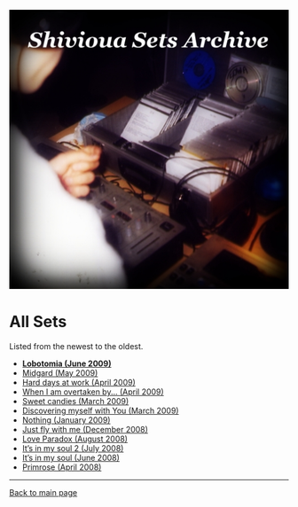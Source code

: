 
![Shivioua - All Sets](./all-sets.jpg)

# All Sets

Listed from the newest to the oldest.

<!-- 
* [**Backstreet Bar (August 2024)**](https://shivioua.github.io/progressive-awake/backstreet-bar-august-2024.html)
* Progressive Awake - Poljica (August 2023)
* Progressive Awake - Faixa Azul (June 2023)
* Progressive Awake - Rebalancing (Decebmer 2022)
* Progressive Awake - Lullaby (December 2021)
* Progressive Awake - Somebody New Vol. 3 (November 2021)
* Fresh Dance Music - New Time, Same Place (August 2021)
* Quantum Energy - Modern Rock & Roll (July 2021)
* Quantum Energy - Lick The Groove (May 2021)
* Fresh Dance Music - Rzepedka (April 2021)
* Quantum Energy - Tribute to CDQ Burakowsa (April 2021)
* Progressive Awake - Bit Harder (April 2021)
* Quantum Energy - Counter Plus Plus (March 2021)
* Progressive Awake - Hypnotized By Your Light (February 2021)
* Progressive Awake - The Blue Oyster (January 2021)
* Progressive Awake - La Playa (July 2020)
* Quantum Energy - Vinylegg (August 2020)
* Quantum Energy - Two Hearts (August 2018)
* Fresh Dance Music - Beachball (July 2018)
* Progressive Awake - New Time, New Place (June 2018)
* Progressive Awake - Playpool (September 2016)
# Coco Jumbo (Very Short Rmx) 2016-06-11
# Count On Me (Live Coded Edit) 2016-05-16
# Ruby jako instrument muzyczny (PL) 2016-04-20 Sweet Child o'mine, ok. 3min
* Fresh Dance Music - Somebody New (November 2015)
# Hey Jude (Live Coded Edit) 2015-09-13
# Playing With Daft Punk Samples 2015-09-12
# Playing With Super Saw 2015-08-29
# Simple Kick Pattern With Random Amp (129 BP) 2015-08-27
# Live Coding Session (2015-08-04)
# Ambi Choir At Very Low Rate; Playing With Samples ;3. 08. 2015
* Progressive Awake - Uncharted Waters (June 2015)
* Fresh Dance Music - Cave (January 2015)
* Fresh Dance Music - Deanery No. 161 (May 2014)
* Progressive Awake - Spring is in the air (March 2014)
* Quantum Energy - Winter solstice (December 2012)
* Progressive Awake - Different Kind Of Life (October 2012)
* Quantum Energy - Everyday Something New (November 2011)
* Progressive Awake - Reminiscence (August 2011)
* Quantum Energy - Chillstep (June 2011)
* Fresh Dance Music - Knockout (March 2011)
* Progressive Awake - Snowdrop (March 2011)
* Quantum Energy - Love Cycle (February 2011)
* Quantum Energy - Still Waters Run Deep (December 2010)
* Progressive Awake - First Snow (November 2010)
* Fresh Dance Music - House Sweet House (March 2010)
* Fresh Dance Music - For An Angel (January 2010)
* Progressive Awake - Music Is My Oxygen (January 2010)
* Progressive Awake - 4 Seasons Of Love (November 2009)
* Progressive Awake - Lost in You, lost myself… (October 2009)
* Progressive Awake - Doubtfulness Waves (September 2009)
* Progressive Awake - Ungovernable Appetence (Semptember 2009)
* Progressive Awake - Opium (July 2009)
* Progressive Awake - 7 months of dream (July 2009)
* Progressive Awake - Effervescence (June 2009)
-->

* [**Lobotomia (June 2009)**](https://shivioua.github.io/progressive-awake/lobotomia-june-2009.html)  
* [Midgard (May 2009)](https://shivioua.github.io/progressive-awake/midgard-may-2009.html)  
* [Hard days at work (April 2009)](https://shivioua.github.io/progressive-awake/hard-days-at-work-april-2009.html)
* [When I am overtaken by... (April 2009)](https://shivioua.github.io/progressive-awake/when-i-am-overtaken-by-april-2009.html)
* [Sweet candies (March 2009)](https://shivioua.github.io/progressive-awake/sweet-candies-march-2009.html)
* [Discovering myself with You (March 2009)](https://shivioua.github.io/progressive-awake/discovering-myself-with-you-march-2009.html)
* [Nothing (January 2009)](https://shivioua.github.io/progressive-awake/nothing-january-2009.html)
* [Just fly with me (December 2008)](https://shivioua.github.io/progressive-awake/just-fly-with-me-december-2008.html)
* [Love Paradox (August 2008)](https://shivioua.github.io/progressive-awake/love-paradox-august-2008.html)
* [It’s in my soul 2 (July 2008)](https://shivioua.github.io/progressive-awake/its-in-my-soul-2-july-2008.html)
* [It’s in my soul (June 2008)](https://shivioua.github.io/progressive-awake/its-in-my-soul-june-2008.html)
* [Primrose (April 2008)](https://shivioua.github.io/fresh-dance-music/primrose-april-2008.html)

----

[Back to main page](https://shivioua.github.io)